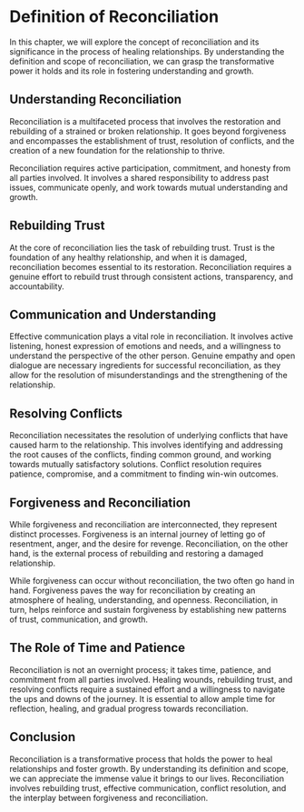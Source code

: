 Definition of Reconciliation
=====================================

In this chapter, we will explore the concept of reconciliation and its significance in the process of healing relationships. By understanding the definition and scope of reconciliation, we can grasp the transformative power it holds and its role in fostering understanding and growth.

**Understanding Reconciliation**
--------------------------------

Reconciliation is a multifaceted process that involves the restoration and rebuilding of a strained or broken relationship. It goes beyond forgiveness and encompasses the establishment of trust, resolution of conflicts, and the creation of a new foundation for the relationship to thrive.

Reconciliation requires active participation, commitment, and honesty from all parties involved. It involves a shared responsibility to address past issues, communicate openly, and work towards mutual understanding and growth.

**Rebuilding Trust**
--------------------

At the core of reconciliation lies the task of rebuilding trust. Trust is the foundation of any healthy relationship, and when it is damaged, reconciliation becomes essential to its restoration. Reconciliation requires a genuine effort to rebuild trust through consistent actions, transparency, and accountability.

**Communication and Understanding**
-----------------------------------

Effective communication plays a vital role in reconciliation. It involves active listening, honest expression of emotions and needs, and a willingness to understand the perspective of the other person. Genuine empathy and open dialogue are necessary ingredients for successful reconciliation, as they allow for the resolution of misunderstandings and the strengthening of the relationship.

**Resolving Conflicts**
-----------------------

Reconciliation necessitates the resolution of underlying conflicts that have caused harm to the relationship. This involves identifying and addressing the root causes of the conflicts, finding common ground, and working towards mutually satisfactory solutions. Conflict resolution requires patience, compromise, and a commitment to finding win-win outcomes.

**Forgiveness and Reconciliation**
----------------------------------

While forgiveness and reconciliation are interconnected, they represent distinct processes. Forgiveness is an internal journey of letting go of resentment, anger, and the desire for revenge. Reconciliation, on the other hand, is the external process of rebuilding and restoring a damaged relationship.

While forgiveness can occur without reconciliation, the two often go hand in hand. Forgiveness paves the way for reconciliation by creating an atmosphere of healing, understanding, and openness. Reconciliation, in turn, helps reinforce and sustain forgiveness by establishing new patterns of trust, communication, and growth.

**The Role of Time and Patience**
---------------------------------

Reconciliation is not an overnight process; it takes time, patience, and commitment from all parties involved. Healing wounds, rebuilding trust, and resolving conflicts require a sustained effort and a willingness to navigate the ups and downs of the journey. It is essential to allow ample time for reflection, healing, and gradual progress towards reconciliation.

**Conclusion**
--------------

Reconciliation is a transformative process that holds the power to heal relationships and foster growth. By understanding its definition and scope, we can appreciate the immense value it brings to our lives. Reconciliation involves rebuilding trust, effective communication, conflict resolution, and the interplay between forgiveness and reconciliation.
